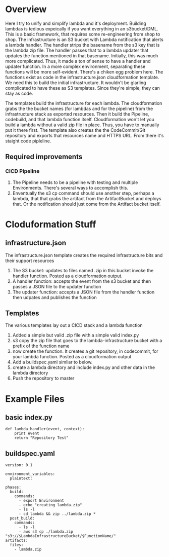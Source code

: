 # Overview
Here I try to unify and simplify lambda and it's deployment. Building lambdas is tedious expeically if you want everything in an s3bucket/DML. This is a basic framework, that requires some re-engineering from shop to shop.  The infrastructure is an S3 bucket with Lambda notification that alerts a lambda handler. The handler strips the basename from the s3 key that is the lambda zip file. The handler passes that to a lambda updater that updates the function mentioned in that basename. Initially, this was much more complicated. Thus, it made a ton of sense to have a handler and updater function. In a more complex environment, separating these functions will be more self-evident. There's a chiken egg problem here. The functions exist as code in the infrastructure.json cloudformation template. We need this to build the initial infrastructure. It wouldn't be glarling complicated to have these as S3 templates. Since they're simple, they can stay as code.

The templates build the infrastructure for each lambda. The cloudformation grabs the the bucket names (for lambdas and for the pipeline) from the infrastructure stack as exported resources. Then it build the Pipeline, codebuild, and that lambda function itself. Cloudformation won't let you build a lambda without a valid zip file in place. Thus, you have to manually put it there first. The template also creates the the CodeCommit/Git repository and exports that resources name and HTTPS URL. From there it's staight code pipleline. 
## Required improvements
### CICD Pipeline
1. The Pipeline needs to be a pipeline with testing and multiple Environments. There's several ways to accomplish this.
2. Enventually the s3 cp command should use another step, perhaps a lambda, that that grabs the artifact from the ArtifactBucket and deploys that. Or the notification should just come from the Artifact bucket itself. 
# Cloduformation Stuff
## infrastructure.json
The infrastructure.json template creates the required infrastructure bits and their support resources
1. The S3 bucket: updates to files named .zip in this bucket invoke the handler function. Posted as a cloudformation output.
2. A handler function: accepts the event from the s3 bucket and then passes a JSON file to the updater function
3. The updater function: accepts a JSON file from the handler function then udpates and publishes the function
## Templates
The various templates lay out a CICD stack and a lambda function
1. Added a simple but valid .zip file with a simple valid index.py
2. s3 copy the zip file that goes to the lambda-infrastructure bucket with a prefix of the function name
3. now create the function. It creates a git repository, in codecommit, for your lambda function. Posted as a cloudformation output
4. Add a buildspec.yaml simliar to below.
5. create a lambda directory and include index.py and other data in the lambda directory
6. Push the repository to master

# Example Files
## basic index.py
```
def lambda_handler(event, context):
    print event
    return "Repository Test"
```
## buildspec.yaml
```
version: 0.1

environment_variables:
  plaintext:
            
phases:
  build:
    commands:
      - export Environment
      - echo "creating lambda.zip"
      - ls -l
      - cd lambda && zip ../lambda.zip *
  post_build:
    commands:
      - ls -l 
      - aws s3 cp ./lambda.zip "s3://$LambdaInfrastructureBucket/$FunctionName/"
artifacts:
  files:
    - lambda.zip
```
